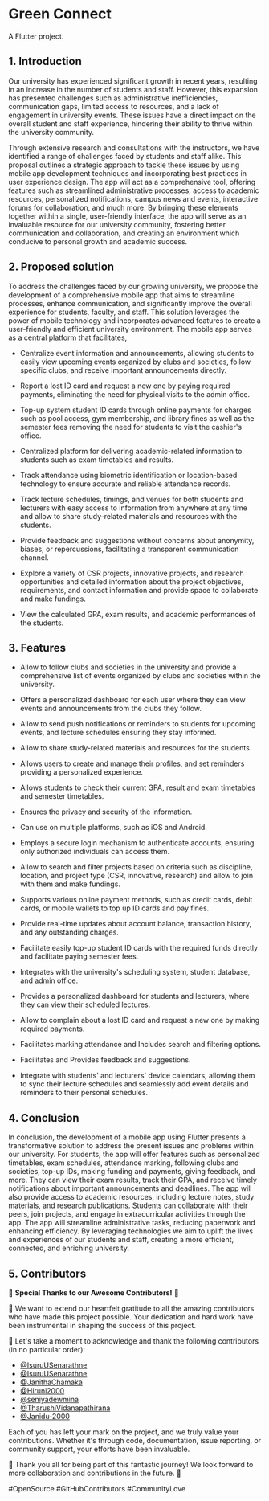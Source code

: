 # Green Connect

A Flutter project.

## 1. Introduction

Our university has experienced significant growth in recent years, resulting in an increase in the number of students and staff. However, this expansion has presented challenges such as administrative inefficiencies, communication gaps, limited access to resources, and a lack of engagement in university events. These issues have a direct impact on the overall student and staff experience, hindering their ability to thrive within the university community. 

Through extensive research and consultations with the instructors, we have identified a range of challenges faced by students and staff alike. This proposal outlines a strategic approach to tackle these issues by using mobile app development techniques and incorporating best practices in user experience design. The app will act as a comprehensive tool, offering features such as streamlined administrative processes, access to academic resources, personalized notifications, campus news and events, interactive forums for collaboration, and much more. By bringing these elements together within a single, user-friendly interface, the app will serve as an invaluable resource for our university community, fostering better communication and collaboration, and creating an environment which conducive to personal growth and academic success.


## 2.	Proposed solution

To address the challenges faced by our growing university, we propose the development of a comprehensive mobile app that aims to streamline processes, enhance communication, and significantly improve the overall experience for students, faculty, and staff. This solution leverages the power of mobile technology and incorporates advanced features to create a user-friendly and efficient university environment. The mobile app serves as a central platform that facilitates,

- Centralize event information and announcements, allowing students to easily view upcoming events organized by clubs and societies, follow specific clubs, and receive important announcements directly.

-	Report a lost ID card and request a new one by paying required payments, eliminating the need for physical visits to the admin office.

-	Top-up system student ID cards through online payments for charges such as pool access, gym membership, and library fines as well as the semester fees removing the need for students to visit the cashier's office.

-	Centralized platform for delivering academic-related information to students such as exam timetables and results.

-	Track attendance using biometric identification or location-based technology to ensure accurate and reliable attendance records.

-	Track lecture schedules, timings, and venues for both students and lecturers with easy access to information from anywhere at any time and allow to share study-related materials and resources with the students.

-	Provide feedback and suggestions without concerns about anonymity, biases, or repercussions, facilitating a transparent communication channel.

-	Explore a variety of CSR projects, innovative projects, and research opportunities and detailed information about the project objectives, requirements, and contact information and provide space to collaborate and make fundings. 

-	View the calculated GPA, exam results, and academic performances of the students.

## 3. Features

-	Allow to follow clubs and societies in the university and provide a comprehensive list of events organized by clubs and societies within the university.
  
-	Offers a personalized dashboard for each user where they can view events and announcements from the clubs they follow.
  
-	Allow to send push notifications or reminders to students for upcoming events, and lecture schedules ensuring they stay informed.
-	Allow to share study-related materials and resources for the students.
-	Allows users to create and manage their profiles, and set reminders providing a personalized experience.
-	Allows students to check their current GPA, result and exam timetables and semester timetables.
-	Ensures the privacy and security of the information.
-	Can use on multiple platforms, such as iOS and Android.
-	Employs a secure login mechanism to authenticate accounts, ensuring only authorized individuals can access them.
-	Allow to search and filter projects based on criteria such as discipline, location, and project type (CSR, innovative, research) and allow to join with them and make fundings.
-	Supports various online payment methods, such as credit cards, debit cards, or mobile wallets to top up ID cards and pay fines.
-	Provide real-time updates about account balance, transaction history, and any outstanding charges.
-	Facilitate easily top-up student ID cards with the required funds directly and facilitate paying semester fees.
-	Integrates with the university's scheduling system, student database, and admin office.
-	Provides a personalized dashboard for students and lecturers, where they can view their scheduled lectures.
-	Allow to complain about a lost ID card and request a new one by making required payments.
-	Facilitates marking attendance and Includes search and filtering options.
-	Facilitates and Provides feedback and suggestions.
-	Integrate with students' and lecturers' device calendars, allowing them to sync their lecture schedules and seamlessly add event details and reminders to their personal schedules.


## 4.	Conclusion

In conclusion, the development of a mobile app using Flutter presents a transformative solution to address the present issues and problems within our university. For students, the app will offer features such as personalized timetables, exam schedules, attendance marking, following clubs and societies, top-up IDs, making funding and payments, giving feedback, and more. They can view their exam results, track their GPA, and receive timely notifications about important announcements and deadlines. The app will also provide access to academic resources, including lecture notes, study materials, and research publications. Students can collaborate with their peers, join projects, and engage in extracurricular activities through the app. The app will streamline administrative tasks, reducing paperwork and enhancing efficiency. By leveraging technologies we aim to uplift the lives and experiences of our students and staff, creating a more efficient, connected, and enriching university.


## 5. Contributors

🎉 **Special Thanks to our Awesome Contributors!** 🎉

🙏 We want to extend our heartfelt gratitude to all the amazing contributors who have made this project possible. Your dedication and hard work have been instrumental in shaping the success of this project.

👏 Let's take a moment to acknowledge and thank the following contributors (in no particular order):

- [@IsuruUSenarathne](https://github.com/avishka2k)
- [@IsuruUSenarathne](https://github.com/IsuruUSenarathne)
- [@JanithaChamaka](https://github.com/JanithaChamaka)
- [@Hiruni2000](https://github.com/Hiruni2000)
- [@seniyadewmina](https://github.com/seniyadewmina)
- [@TharushiVidanapathirana](https://github.com/TharushiVidanapathirana)
- [@Janidu-2000](https://github.com/Janidu-2000)


Each of you has left your mark on the project, and we truly value your contributions. Whether it's through code, documentation, issue reporting, or community support, your efforts have been invaluable.

🌟 Thank you all for being part of this fantastic journey! We look forward to more collaboration and contributions in the future. 🌟

#OpenSource #GitHubContributors #CommunityLove



